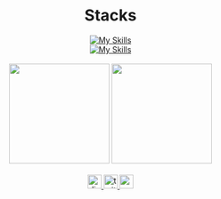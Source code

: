 <div align="center">
  <h1>Stacks</h1>
  <a href="https://skillicons.dev">
    <img src="https://skillicons.dev/icons?i=py,js,nodejs,react,ts,git&theme=dark" alt="My Skills" />
    <br>
    <img src="https://skillicons.dev/icons?i=postgres,html,css,django,ps,vscode&theme=dark" alt="My Skills" />
  </a>
</div>
<br>
<div align="center">
  <img height="180em" src="https://github-readme-stats.vercel.app/api?username=victorlima11&show_icons=true&theme=tokyonight"/>
  <img height="180em" src="https://github-readme-stats.vercel.app/api/top-langs/?username=victorlima11&layout=compact&theme=tokyonight"/>
</div>
<br>
<div align="center">
  <a href="https://discord.com/users/1213192346276200512">
    <img src="https://img.shields.io/static/v1?message=Discord&logo=discord&label=&color=5865F2&logoColor=white&labelColor=&style=for-the-badge" height="25" alt="discord logo" />
  </a>
  <a href="https://twitter.com/vihc333">
    <img src="https://img.shields.io/static/v1?message=Twitter&logo=twitter&label=&color=1DA1F2&logoColor=white&labelColor=&style=for-the-badge" height="25" alt="twitter logo" />
  </a>
  <a href="mailto:victorconta1009@gmail.com">
    <img src="https://img.shields.io/static/v1?message=Email&logo=gmail&label=&color=ea4335&logoColor=white&labelColor=&style=for-the-badge" height="25" alt="email logo" />
  </a>
</div>
